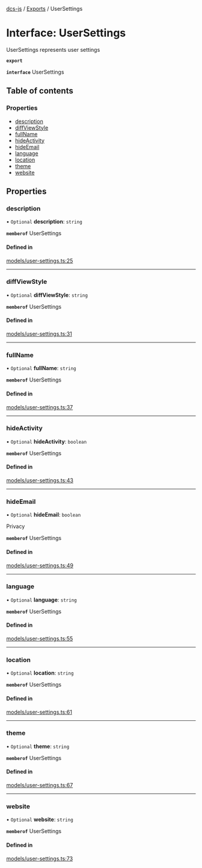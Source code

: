 [dcs-js](../README.md) / [Exports](../modules.md) / UserSettings

# Interface: UserSettings

UserSettings represents user settings

**`export`**

**`interface`** UserSettings

## Table of contents

### Properties

- [description](UserSettings.md#description)
- [diffViewStyle](UserSettings.md#diffviewstyle)
- [fullName](UserSettings.md#fullname)
- [hideActivity](UserSettings.md#hideactivity)
- [hideEmail](UserSettings.md#hideemail)
- [language](UserSettings.md#language)
- [location](UserSettings.md#location)
- [theme](UserSettings.md#theme)
- [website](UserSettings.md#website)

## Properties

### <a id="description" name="description"></a> description

• `Optional` **description**: `string`

**`memberof`** UserSettings

#### Defined in

[models/user-settings.ts:25](https://github.com/unfoldingWord/dcs-js/blob/c677a54/models/user-settings.ts#L25)

___

### <a id="diffviewstyle" name="diffviewstyle"></a> diffViewStyle

• `Optional` **diffViewStyle**: `string`

**`memberof`** UserSettings

#### Defined in

[models/user-settings.ts:31](https://github.com/unfoldingWord/dcs-js/blob/c677a54/models/user-settings.ts#L31)

___

### <a id="fullname" name="fullname"></a> fullName

• `Optional` **fullName**: `string`

**`memberof`** UserSettings

#### Defined in

[models/user-settings.ts:37](https://github.com/unfoldingWord/dcs-js/blob/c677a54/models/user-settings.ts#L37)

___

### <a id="hideactivity" name="hideactivity"></a> hideActivity

• `Optional` **hideActivity**: `boolean`

**`memberof`** UserSettings

#### Defined in

[models/user-settings.ts:43](https://github.com/unfoldingWord/dcs-js/blob/c677a54/models/user-settings.ts#L43)

___

### <a id="hideemail" name="hideemail"></a> hideEmail

• `Optional` **hideEmail**: `boolean`

Privacy

**`memberof`** UserSettings

#### Defined in

[models/user-settings.ts:49](https://github.com/unfoldingWord/dcs-js/blob/c677a54/models/user-settings.ts#L49)

___

### <a id="language" name="language"></a> language

• `Optional` **language**: `string`

**`memberof`** UserSettings

#### Defined in

[models/user-settings.ts:55](https://github.com/unfoldingWord/dcs-js/blob/c677a54/models/user-settings.ts#L55)

___

### <a id="location" name="location"></a> location

• `Optional` **location**: `string`

**`memberof`** UserSettings

#### Defined in

[models/user-settings.ts:61](https://github.com/unfoldingWord/dcs-js/blob/c677a54/models/user-settings.ts#L61)

___

### <a id="theme" name="theme"></a> theme

• `Optional` **theme**: `string`

**`memberof`** UserSettings

#### Defined in

[models/user-settings.ts:67](https://github.com/unfoldingWord/dcs-js/blob/c677a54/models/user-settings.ts#L67)

___

### <a id="website" name="website"></a> website

• `Optional` **website**: `string`

**`memberof`** UserSettings

#### Defined in

[models/user-settings.ts:73](https://github.com/unfoldingWord/dcs-js/blob/c677a54/models/user-settings.ts#L73)
